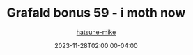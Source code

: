 ---
title: "Grafald bonus 59 - i moth now"
type: "image"
date: 2023-11-28T02:00:00-04:00
draft: false
categories:
- comics
- collaborations
tags:
- grafald
image_path: "/projects/grafald/comics/img/2023/bonus_59.png"
alt_text: ""
author: "[hatsune-mike](https://cohost.org/hatsune-mike)"
---